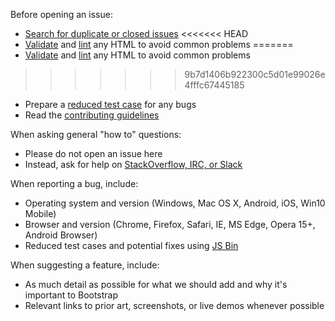 Before opening an issue:

- [Search for duplicate or closed issues](https://github.com/twbs/bootstrap/issues?utf8=%E2%9C%93&q=is%3Aissue)
<<<<<<< HEAD
- [Validate](https://validator.w3.org/nu/) and [lint](https://github.com/twbs/bootlint#in-the-browser) any HTML to avoid common problems
=======
- [Validate](http://validator.w3.org/nu/) and [lint](https://github.com/twbs/bootlint#in-the-browser) any HTML to avoid common problems
>>>>>>> 9b7d1406b922300c5d01e99026e4fffc67445185
- Prepare a [reduced test case](https://css-tricks.com/reduced-test-cases/) for any bugs
- Read the [contributing guidelines](https://github.com/twbs/bootstrap/blob/master/CONTRIBUTING.md)

When asking general "how to" questions:

- Please do not open an issue here
- Instead, ask for help on [StackOverflow, IRC, or Slack](https://github.com/twbs/bootstrap/blob/master/README.md#community)

When reporting a bug, include:

- Operating system and version (Windows, Mac OS X, Android, iOS, Win10 Mobile)
- Browser and version (Chrome, Firefox, Safari, IE, MS Edge, Opera 15+, Android Browser)
- Reduced test cases and potential fixes using [JS Bin](https://jsbin.com)

When suggesting a feature, include:

- As much detail as possible for what we should add and why it's important to Bootstrap
- Relevant links to prior art, screenshots, or live demos whenever possible
